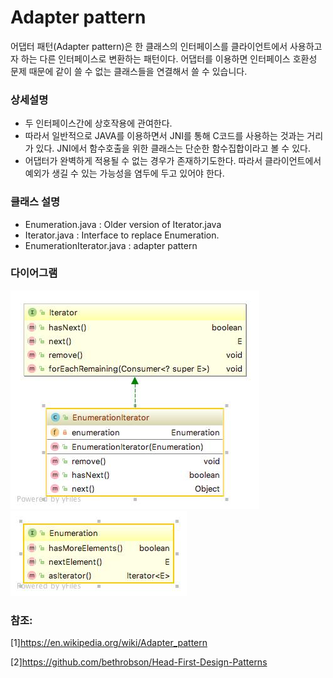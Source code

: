 # Adapter pattern
어댑터 패턴(Adapter pattern)은 한 클래스의 인터페이스를 클라이언트에서 사용하고자 하는 다른 인터페이스로 변환하는 패턴이다. 어댑터를 이용하면 인터페이스 호환성 문제 때문에 같이 쓸 수 없는 클래스들을 연결해서 쓸 수 있습니다.

### 상세설명
 - 두 인터페이스간에 상호작용에 관여한다.
 - 따라서 일반적으로 JAVA를 이용하면서 JNI를 통해 C코드를 사용하는 것과는 거리가 있다. JNI에서 함수호출을 위한 클래스는 단순한 함수집합이라고 볼 수 있다.
 - 어댑터가 완벽하게 적용될 수 없는 경우가 존재하기도한다. 따라서 클라이언트에서 예외가 생길 수 있는 가능성을 염두에 두고 있어야 한다.
   
### 클래스 설명
 - Enumeration.java : Older version of Iterator.java
 - Iterator.java : Interface to replace Enumeration.
 - EnumerationIterator.java : adapter pattern 
 
### 다이어그램
![ex_screenshot](../../res/adapterpattern.jpeg)
![ex_screenshot](../../res/enumeration.jpeg)

### 참조:
[1]https://en.wikipedia.org/wiki/Adapter_pattern

[2]https://github.com/bethrobson/Head-First-Design-Patterns